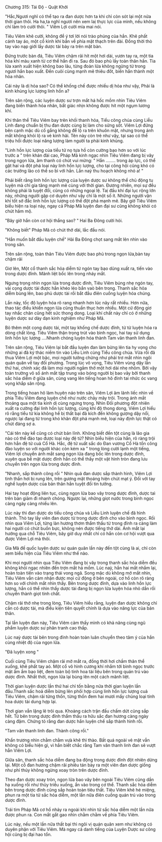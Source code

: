 




Chương 315: Tái Độ - Quật Khởi


"Hắc,Ngươi nghĩ có thể tạo ra đan dược hơn ta khi chỉ còn sót lại một nửa thời gian thôi. Ha ha,ta nghĩ ngươi nên xem laị thực lực của mình, nếu không chỉ làm trò cười thôi. " Viêm Lợi cười mỉa mai nói.

Tiêu Viêm khẽ cười, không để ý tơí lời nói trào phúng của hắn. Khẽ phất cánh tay áo, một cổ kình khí bắn về phía mặt thạch trên đài. Đồng thời thò tay vào nạp giới lấy dược tài bày ra trên mặt bàn.

Đứng trước bàn đá, Tiêu Viêm chậm rãi hít một hơi dài, vươn tay ra, một tia hỏa khí màu xanh từ cơ thể hắn đi ra. Sau đó bao phủ lấy toàn thân hắn. Tia lửa xanh xuất hiện không bao lâu, từng đoàn lửa không ngừng từ trong ngươì hắn bạo xuất. Đến cuôí cùng mạnh mẽ thiêu đốt, biến hắn thành một hỏa nhân.

Cái này là dị hỏa sao? Có thể khống chế được nhiều dị hỏa như vậy, Phải là kinh khủng lực lượng linh hồn a?

Trên sân rộng, các luyện dược sư trợn mắt há hốc mồm nhìn Tiêu Viêm đang biến thành hỏa nhân, bất giác nhịn không được hít một ngụm lương khí.

Khi thân thể Tiêu Viêm bay trên khối thanh hỏa, Tiểu công chúa cùng Liễu Linh đang chuẩn bị thu đan dược cùng bị làm cho sửng sốt. Viêm Lợi đứng bên cạnh mặc dù cố gắng không để lộ ra trên khuôn mặt, nhưng trong ánh mắt không khỏi lộ ra vẻ kinh hãi. Tên này còn trẻ như vậy, tại sao có thể triệu hồi được loại năng lượng làm người ta phải kinh khủng.

"Linh hồn lực lượng của tiểu tử nọ tựa hồ còn cường bạo hơn so với lúc trước a " trên khán đài cao, Pháp Mã kinh ngạc nhìn Tiêu Viêm đang bị vây trong ngọn lửa, âm thanh có chút vui mừng: " Hắn …….. trong áp lực, có thể gặt haí và đột phá loại này linh hồn lực lượng, cho tại công hội cũng khó có các trưởng lão có thể so bì với hắn. Lần naỳ thu hoạch không nhỏ a! "

Phải biết rằng linh hồn lực lượng của luyện dược sư không thể chủ động tu luyện mà chỉ gia tăng mạnh mẽ cùng với thời gian. Đương nhiên, mọi sự đều không phải là tuyệt đối, cũng có những ngoại lệ. Taị đấu khí đại lục rộng lớn này, những người gặp cơ duyên như vậy chỉ là một số ít. Những người vận khí tốt sở đắc linh hồn lực lượng có thể đột phá mạnh mẽ. Bây giờ Tiêu Viêm biểu hiện ra loại này, ngay cả Pháp Mã luyện đan đại sư cũng không khỏi có chút hâm mộ.

"Bây giờ hắn còn cơ hội thắng sao? " Haỉ Ba Đông cười hỏi.

"Không biết" Pháp Mã có chút thở dài, lắc đầu nói.

"Hắn muốn bắt đầu luyện chế" Hải Ba Đông chọt sang mắt lên nhìn vào trong sân.

Trên sân rộng, toàn thân Tiêu Viêm được bao phủ trong ngọn lửa,bàn tay chậm rãi

Giơ lên, Một cổ thanh sắc hỏa diễm từ ngón tay bạo dũng xuất ra, tiến vào trong dược đỉnh. Mãnh liệt bốc lên trong nháy mắt.

Ngưng trọng nhìn ngọn lửa trong dược đỉnh, Tiêu Viêm búng nhẹ ngón tay, vài cọng dược tài được hắn khéo léo bắn vaò bên trong. Thanh sắc hỏa diễm bùng lên, bao phủ dược tài rồi bắt đầu điên cuồng luyện hóa chúng.

Lần này, tốc độ luyện hóa rõ rang nhanh hơn lúc nãy rất nhiều. Hơn nữa, thao tác điều khiển ngọn lửa cũng thuần thục hơn nhiều. Một cử động giơ tay nhấc chân cũng hết sức thong dong. Loại khí chất này chỉ có ở những luyện dược sư dày dạn kinh nghiệm như Pháp Mã.

Bỏ thêm một cọng dược tài, một tay khống chế dược đỉnh, từ từ luyện hóa ra dòng chất lỏng. Tiêu Viêm thận trọng trút vào bình ngọc, hai tay sử dụng linh hồn lực lượng ….Nhanh chóng luyện hóa thành Tam văn thanh linh đan.

Trên sân rộng, Tiêu Viêm lại bắt đầu luyện đan làm bừng lên tia hy vọng cho những ai đã ký thác niềm tin vào Liễu Linh cùng Tiểu công chúa. Vừa rồi đã thua Viêm Lợi một bậc, mọi người tưởng chừng như phải trơ mắt nhìn ngôi quán quân về tay đối phương. Trong lúc vô vọng, Tiêu Viêm vùng dậy lần thứ hai, chính xác đã làm mọi người ngầm thở một hơi dài nhẹ nhõm. Bởi vậy toàn trường vô số ánh mắt tập trung vào bóng người bị bao vây bởi thanh sắc hỏa diễm ở giữa sân, cùng vang lên tiếng hoan hô đinh tai nhức óc vang vọng khắp sân rộng.

Trong tiếng hoan hô làm huyên náo trên sân, Viêm Lợi âm lãnh liếc nhìn về phía Tiêu Viêm đang luyện chế như nước chảy mây trôi. Trong ánh mắt thoáng qua một tia kinh dị cùng ngưng trọng. Nhìn Đối phương đột nhiên xuất ra cường đại linh hồn lực lượng, cùng khí độ thong dong, Viêm Lợi hiểu rõ rằng tiểu tử kia không hề bị thất bại đả kích đến không gượng dậy nổi, ngược lại đang từ trong khó khăn đột phá mạnh mẽ, loại này định lực thật có chút đáng sợ a.

"Cái tên này kể cũng có chút bản lĩnh. Không biết đến tột cùng là lão gia nào có thể đào tạo được loại này đệ tử? Nhìn biểu hiện của hắn, rõ ràng trội hơn hẳn đệ tử cuả Cổ Hà. Hắc, đệ tử xuất sắc do Đan vương Cổ Hà tốn công đào luyện so với người khác còn kém xa " trong lòng cười lạnh một tiếng, Viêm lợi chuyển ánh mắt sang ngọn lửa đang bốc lên trong dược đỉnh, xuyên qua bề mặt dược đỉnh hắn có thể thấy một vật hình tròn đang lưu chuyển trên ngọn lửa trong dược đỉnh.

"Nhanh, sắp thành công rồi " Nhìn quả đan dược sắp thành hình, Viêm Lợi tinh thần hơi bị rung lên, trên gương mặt thoáng hiện chút mạt ý. Đối với tay nghề luyện dược của bản thân hắn tuyệt đối tin tưởng.

Hai tay hoạt động liên tục, cùng ngọn lửa bao vây trong dược đỉnh, dược taì trên bàn giảm đi nhanh chóng. Ngược lại, những giọt nước trong bình ngọc càng ngày càng nhiều lên.

Lúc này thì đan dược do tiểu công chúa và Liễu Linh luyện chế đã hình thành. Thò tay lấy viên đan dược từ trong dược đỉnh cho vào bình ngọc. Rồi nhìn qua Viêm Lợi, từng làn hương thơm thẩm thấu từ trong đỉnh ra càng làm hai người có chút buồn bực, không nén được tiếng thở dài. Ánh mắt lại hướng qua chỗ Tiêu Viêm, bây giờ duy nhất chỉ có hắn còn cơ hội vượt qua được Viêm Lợi mà thôi.

Gia Mã đế quốc luyện dược sư quán quân lần này đến tột cùng là ai, chỉ còn xem biểu hiện của Tiêu Viêm như thế nào.

Khi mọi người nhìn qua Tiêu Viêm đang bị vây trong thanh sắc hỏa diễm đều không khỏi ngạc nhiên đến trợn mắt há mồm. Lúc naỳ, hắn hai mắt nhắm lại, hoàn toàn tiến vào trạng thái vong ngã. Song mặc dù không mở mắt nhìn, Tiêu Viêm vẫn cảm nhận được mọi cử động ở bên ngoài, cơ hồ còn rõ ràng hơn so với chính mắt nhìn thấy. Bên trong dược đỉnh, dựa vào linh hồn lực lượng, hắn có thể nhìn thấy dược tài đang bị ngọn lửa luyện hóa nhỏ dần rồi chuyển thành giọt tinh chất.

Chậm rãi thở nhẹ trong lòng, Tiêu Viêm hiểu rằng, luyện đan dược không chỉ cần có dược tài, mà điều kiện tiên quyết chính là dựa vào năng lực của bản thân.

Tại lần luyện đan này, Tiêu Viêm cảm thấy mình có khả năng cùng ngũ phẩm luyện dược sư phân tranh cao thấp.

Lúc naỳ dược tài bên trong đỉnh hoàn toàn luân chuyển theo tâm ý của hắn cùng nhiệt độ của ngọn lửa.

"Đã luyện xong "

Cuối cùng Tiêu Viêm chậm rãi mở mắt ra, đồng thời hơi chầm thân thể xuống, khẽ phất tay aó. Một cổ vô hình cương khí nhắm tới bình ngọc trước mặt ầm ầm bạo liệt, đem toàn bộ tinh hoa tài liệu bên trong quán trú vào dược đỉnh. Nhất thời, ngọn lửa lại bùng lên một cách mãnh liệt.

Thời gian luyện dược lần thứ hai chỉ tốn bằng nửa thời gian luyện lần đầu.Thanh sắc hoả diễm bừng lên phối hợp cùng linh hồn lực lượng cuả Tiêu Viêm, chậm rãi từng thốn, từng thốn đem hai mươi mấy chủng loại tinh hoa dược tài dung hợp lại.

Thơì gian vẫn lặng lẽ trôi qua. Khoảng cách trận đấu chấm dứt cũng sắp hết. Từ bên trong dược đỉnh thẩm thấu ra hữu sắc đan hương càng ngày càng đậm. Chứng tỏ rằng đan dược hắn luyện chế sắp thành hình rồi.

"Tam văn thanh linh đan. Thành công rồi."

Khẩn trương nhìn chằm chằm vưà khẽ thì thào. Bất quá ngoài vẻ mặt vẫn không có biểu hiện gì, vì hắn biết chắc rằng Tam văn thanh linh đan sẽ vượt hẳn Viêm Lợi.

Giữa sân, thanh sắc hỏa diễm đang ba động trong dược đỉnh đột nhiên dừng lại. Một cỗ đan hương chậm rãi phiêu tán bày ra một viên đan dược giống như phỉ thúy không ngừng xoay tròn trên dược đỉnh.

Theo đan dược xoay tròn, ngọn lửa bao vây bên ngoài Tiêu Viêm cũng dần hạ xuống rồi như thủy triều xuống, ẩn vào trong cơ thể. Thanh sắc hỏa diễm bên trong dược đỉnh cũng sắp hoàn toàn tiêu thất. Tiêu Viêm khẽ hé miệng, phun ra một tia tử sắc hỏa diễm, một lần nữa điên cuồng quán trú vào trong dược đỉnh.

Trái tim Pháp Mã cơ hồ nhảy ra ngoài khi nhìn tử sắc hỏa diễm một lần nữa được phun ra. Con mắt gắt gao nhìn chằm chằm về phía Tiêu Viêm.

Lúc này, nếu một lần nữa thất bại thì ngôi vị quán quân xem như không có duyên phận với Tiêu Viêm. Mà ngay cả danh tiếng của Luyện Dược sư công hội cũng bị đại hao tổn.




